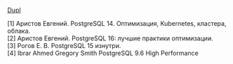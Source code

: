 [Dupl](https://github.com/AV-ghub/PostgreSQL/blob/main/998%20Books/List.md)

[1] Аристов Евгений. PostgreSQL 14. Оптимизация, Kubernetes, кластера, облака.   
[2] Аристов Евгений. PostgreSQL 16: лучшие практики оптимизации.   
[3] Рогов Е. В. PostgreSQL 15 изнутри.    
[4] Ibrar Ahmed Gregory Smith PostgreSQL 9.6 High Performance   
